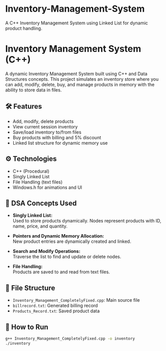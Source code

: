 # Inventory-Management-System
A C++ Inventory Management System using Linked List for dynamic product handling.

# Inventory Management System (C++)

A dynamic Inventory Management System built using C++ and Data Structures concepts. This project simulates an inventory store where you can add, modify, delete, buy, and manage products in memory with the ability to store data in files.

## 🛠 Features
- Add, modify, delete products
- View current session inventory
- Save/load inventory to/from files
- Buy products with billing and 5% discount
- Linked list structure for dynamic memory use

## ⚙️ Technologies
- C++ (Procedural)
- Singly Linked List
- File Handling (text files)
- Windows.h for animations and UI

## 🧠 DSA Concepts Used

- **Singly Linked List:**  
  Used to store products dynamically. Nodes represent products with ID, name, price, and quantity.
  
- **Pointers and Dynamic Memory Allocation:**  
  New product entries are dynamically created and linked.

- **Search and Modify Operations:**  
  Traverse the list to find and update or delete nodes.

- **File Handling:**  
  Products are saved to and read from text files.

## 📂 File Structure
- `Inventory_Management_CompletelyFixed.cpp`: Main source file
- `billrecord.txt`: Generated billing record
- `Products_Record.txt`: Saved product data

## 🚀 How to Run
```bash
g++ Inventory_Management_CompletelyFixed.cpp -o inventory
./inventory
